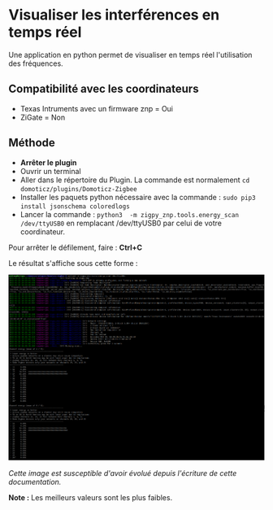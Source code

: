 # Visualiser les interférences en temps réel

Une application en python permet de visualiser en temps réel l'utilisation des fréquences.

## Compatibilité avec les coordinateurs

* Texas Intruments avec un firmware znp = Oui
* ZiGate = Non

## Méthode

* __Arrêter le plugin__
* Ouvrir un terminal
* Aller dans le répertoire du Plugin. La commande est normalement <code>cd domoticz/plugins/Domoticz-Zigbee</code>
* Installer les paquets python nécessaire avec la commande : `sudo pip3 install jsonschema coloredlogs`
* Lancer la commande : `python3  -m zigpy_znp.tools.energy_scan /dev/ttyUSB0` en remplacant /dev/ttyUSB0 par celui de votre coordinateur.

Pour arrêter le défilement, faire : __Ctrl+C__

Le résultat s'affiche sous cette forme :

![Network Toplogy](../Images/real-time-topology.png)

*Cette image est susceptible d'avoir évolué depuis l'écriture de cette documentation.*

__Note :__ Les meilleurs valeurs sont les plus faibles.
